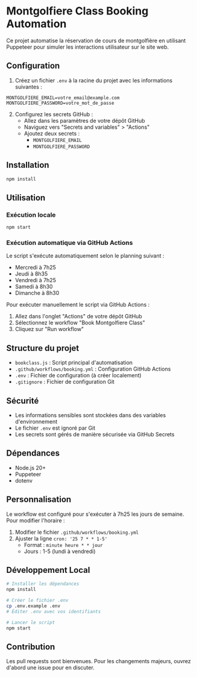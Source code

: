 # Montgolfiere Class Booking Automation

Ce projet automatise la réservation de cours de montgolfière en utilisant Puppeteer pour simuler les interactions utilisateur sur le site web.

## Configuration

1. Créez un fichier `.env` à la racine du projet avec les informations suivantes :
```env
MONTGOLFIERE_EMAIL=votre_email@example.com
MONTGOLFIERE_PASSWORD=votre_mot_de_passe
```

2. Configurez les secrets GitHub :
   - Allez dans les paramètres de votre dépôt GitHub
   - Naviguez vers "Secrets and variables" > "Actions"
   - Ajoutez deux secrets :
     - `MONTGOLFIERE_EMAIL`
     - `MONTGOLFIERE_PASSWORD`

## Installation

```bash
npm install
```

## Utilisation

### Exécution locale

```bash
npm start
```

### Exécution automatique via GitHub Actions

Le script s'exécute automatiquement selon le planning suivant :
- Mercredi à 7h25
- Jeudi à 8h35
- Vendredi à 7h25
- Samedi à 8h30
- Dimanche à 8h30

Pour exécuter manuellement le script via GitHub Actions :
1. Allez dans l'onglet "Actions" de votre dépôt GitHub
2. Sélectionnez le workflow "Book Montgolfiere Class"
3. Cliquez sur "Run workflow"

## Structure du projet

- `bookclass.js` : Script principal d'automatisation
- `.github/workflows/booking.yml` : Configuration GitHub Actions
- `.env` : Fichier de configuration (à créer localement)
- `.gitignore` : Fichier de configuration Git

## Sécurité

- Les informations sensibles sont stockées dans des variables d'environnement
- Le fichier `.env` est ignoré par Git
- Les secrets sont gérés de manière sécurisée via GitHub Secrets

## Dépendances

- Node.js 20+
- Puppeteer
- dotenv

## Personnalisation

Le workflow est configuré pour s'exécuter à 7h25 les jours de semaine. Pour modifier l'horaire :

1. Modifier le fichier `.github/workflows/booking.yml`
2. Ajuster la ligne `cron: '25 7 * * 1-5'`
   - Format : `minute heure * * jour`
   - Jours : 1-5 (lundi à vendredi)

## Développement Local

```bash
# Installer les dépendances
npm install

# Créer le fichier .env
cp .env.example .env
# Éditer .env avec vos identifiants

# Lancer le script
npm start
```

## Contribution

Les pull requests sont bienvenues. Pour les changements majeurs, ouvrez d'abord une issue pour en discuter. 